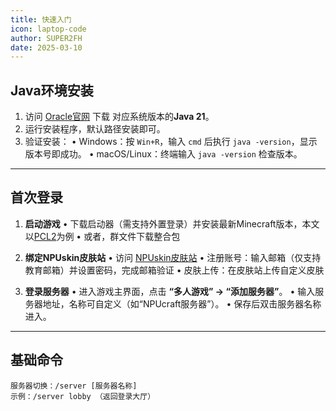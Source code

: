 ```yaml
---
title: 快速入门
icon: laptop-code
author: SUPER2FH
date: 2025-03-10
---
```



## **Java环境安装**

1. 访问 [Oracle官网](https://www.oracle.com/java/technologies/downloads/) 下载 对应系统版本的**Java 21**。
2. 运行安装程序，默认路径安装即可。
3. 验证安装：
   • Windows：按 `Win+R`，输入 `cmd` 后执行 `java -version`，显示版本号即成功。
   • macOS/Linux：终端输入 `java -version` 检查版本。

---

## **首次登录**

1. **启动游戏**
   • 下载启动器（需支持外置登录）并安装最新Minecraft版本，本文以[PCL2](https://afdian.com/p/0164034c016c11ebafcb52540025c377)为例
   • 或者，群文件下载整合包

2. **绑定NPUskin皮肤站**
   • 访问 [NPUskin皮肤站](https://skin.npucraft.com)
   • 注册账号：输入邮箱（仅支持教育邮箱）并设置密码，完成邮箱验证
   • 皮肤上传：在皮肤站上传自定义皮肤

3. **登录服务器**
   • 进入游戏主界面，点击 **“多人游戏” → “添加服务器”**。
   • 输入服务器地址，名称可自定义（如“NPUcraft服务器”）。
   • 保存后双击服务器名称进入。

---

## **基础命令**

```
服务器切换：/server [服务器名称]
示例：/server lobby （返回登录大厅） 
```

